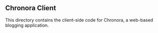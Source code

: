 ## Chronora Client

This directory contains the client-side code for Chronora, a web-based blogging application.
